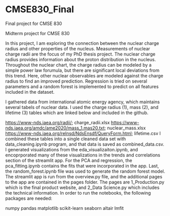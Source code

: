 # CMSE830_Final
Final project for CMSE 830

Midterm project for CMSE 830

In this project, I am exploring the connection between the nuclear charge radius and other properties of the nucleus. Measurements of nuclear charge radii are the focus of my PhD thesis project. The nuclear charge radius provides information about the proton distribution in the nucleus. Throughout the nuclear chart, the charge radius can be modeled by a simple power law forumula, but there are significant local deviations from this trend. Here, other nuclear observables are modeled against the charge radius to find an improved prediction. Regression is tried on several parameters and a random forest is implemented to predict on all features included in the dataset.

I gathered data from international atomic energy agency, which maintains several tabels of nuclear data. I used the charge radius (1), mass (2), and lifetime (3) tables which are linked below and included in the github.

https://www-nds.iaea.org/radii/; charge_radii.xlsx
https://www-nds.iaea.org/amdc/ame2020/mass_1.mas20.txt; nuclear_mass.xlsx
https://www-nds.iaea.org/relnsd/NdsEnsdf/QueryForm.html; lifetime.csv
I combined these tables into a single cleaned data set with data_cleaning.ipynb program, and that data is saved as combined_data.csv. I generated visualizations from the eda_visualizaiton.ipynb, and encoprporated many of these visualizations in the trends and correlations section of the streamlit app. For the PCA and regression, the pca_fitting.ipynb contains the fits that were incorporated in the app. Last, the random_forest.ipynb file was used to generate the random forest model. The streamlit app is run from the overview.py file, and the additional pages to the app are contained in the pages folder. The pages are 1_Production.py which is the final product website, and 2_Data Science.py which includes the technical information. In order to run the notebooks, the following packages are needed:

numpy
pandas
matplotlib
scikit-learn
seaborn
altair
lmfit
